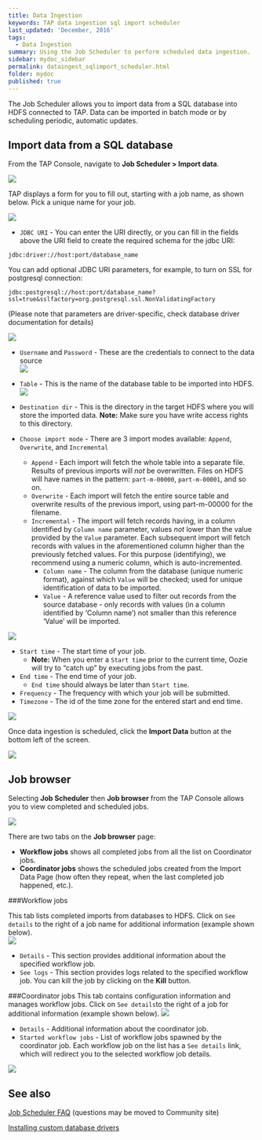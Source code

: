 ```yaml
---
title: Data Ingestion
keywords: TAP data ingestion sql import scheduler
last_updated: 'December, 2016'
tags:
  - Data Ingestion
summary: Using the Job Scheduler to perform scheduled data ingestion. 
sidebar: mydoc_sidebar
permalink: dataingest_sqlimport_scheduler.html
folder: mydoc
published: true
---
```


The Job Scheduler allows you to import data from a SQL database into HDFS connected to TAP. Data can be imported in batch mode or by scheduling periodic, automatic updates.

## Import data from a SQL database
From the TAP Console, navigate to **Job Scheduler > Import data**.

![](/images/Ingestion_JobScheduler_v8_Step1.png)

TAP displays a form for you to fill out, starting with a job name, as shown below. Pick a unique name for your job.

![](/images/Ingestion_JobScheduler_JobName_v8_Step2.png)

* `JDBC URI` - You can enter the URI directly, or you can fill in the fields above the URI field to create the required schema for the jdbc URI: 
```
jdbc:driver://host:port/database_name
```
You can add optional JDBC URI parameters, for example, to turn on SSL for postgresql connection:
```
jdbc:postgresql://host:port/database_name?ssl=true&sslfactory=org.postgresql.ssl.NonValidatingFactory
```
(Please note that parameters are driver-specific, check database driver documentation for details)

![](/images/Ingestion_JobScheduler_JdbcUri_v8_Step3.png) 

* `Username` and `Password` - These are the credentials to connect to the data source  
![](/images/Ingestion_JobScheduler_Credentisls_v8_Step4.png)

* `Table` - This is the name of the database table to be imported into HDFS. 
![](/images/Ingestion_JobScheduler_Table_v8_Step5.png)

* `Destination dir` - This is the directory in the target HDFS where you will store the imported data. **Note:** Make sure you have write access rights to this directory.

* `Choose import mode` - There are 3 import modes available: `Append`, `Overwrite`, and `Incremental`
  * `Append` - Each import will fetch the whole table into a separate file. Results of previous imports will *not* be overwritten. Files on HDFS will have names in the pattern: `part-m-00000`, `part-m-00001`, and so on.
  * `Overwrite` - Each import will fetch the entire source table and overwrite results of the previous import, using part-m-00000 for the filename.
  * `Incremental` - The import will fetch records having, in a column identified by `Column name` parameter, values *not* lower than the value provided by the `Value` parameter. Each subsequent import will fetch records with values in the aforementioned column higher than the previously fetched values. For this purpose (identifying), we recommend using a numeric column, which is auto-incremented.  
    * `Column name` - The column from the database (unique numeric format), against which `Value` will be checked; used for unique identification of data to be imported.
    * `Value` - A reference value used to filter out records from the source database - only records with values (in a column identified by ‘Column name’) not smaller than this reference ‘Value’ will be imported.
 
![](/images/Ingestion_JobScheduler_ImportIncr_v8_step6.png)

* `Start time` - The start time of your job.
  * **Note:** When you enter a `Start time` prior to the current time, Oozie will try to “catch up” by executing jobs from the past.
* `End time` - The end time of your job. 
  * `End time` should always be later than `Start time`.
* `Frequency` - The frequency with which your job will be submitted.
* `Timezone` - The id of the time zone for the entered start and end time.

![](/images/Ingestion_JobScheduler_SetSchedule_v8_Step7.png)

Once data ingestion is scheduled, click the **Import Data** button at the bottom left of the screen.

![](/images/Ingestion_JobScheduler_ImportDataButton_v8_Step12.png)

## Job browser
Selecting **Job Scheduler** then **Job browser** from the TAP Console allows you to view completed and scheduled jobs.  

![](/images/Ingestion_JobScheduler_WorkflowJobs_v8_Step8.png)

There are two tabs on the **Job browser** page:  
- **Workflow jobs** shows all completed jobs from all the list on Coordinator jobs.  
- **Coordinator jobs** shows the scheduled jobs created from the Import Data Page (how often they repeat, when the last completed job happened, etc.).  

###Workflow jobs

This tab lists completed imports from databases to HDFS. Click on `See details` to the right of a job name for additional information (example shown below).  
![](/images/Ingestion_JobScheduler_Details_v8_Step9.png)  
  * `Details` - This section provides additional information about the specified workflow job.
  * `See logs` - This section provides logs related to the specified workflow job.
You can kill the job by clicking on the **Kill** button.

###Coordinator jobs
This tab contains configuration information and manages workflow jobs. Click on `See details`to the right of a job for additional information (example shown below).
![](/images/Ingestion_JobScheduler_CoordinatorDetails_v8_Step10.png)
  * `Details` - Additional information about the coordinator job.
  * `Started workflow jobs` - List of workflow jobs spawned by the coordinator job. Each workflow job on the list has a `See details` link, which will redirect you to the selected workflow job details.

![](/images/Intestion_JobScheduler_CoordinatorStarted_v8_Step11.png)

## See also
[Job Scheduler FAQ](https://github.com/trustedanalytics/platform-wiki-0.7/wiki/Job-scheduler-faq) (questions may be moved to Community site)

[Installing custom database drivers](https://github.com/trustedanalytics/platform-wiki-0.7/wiki/Installing-custom-sqoop-database-drivers-for-Import-Data-Scheduler)

